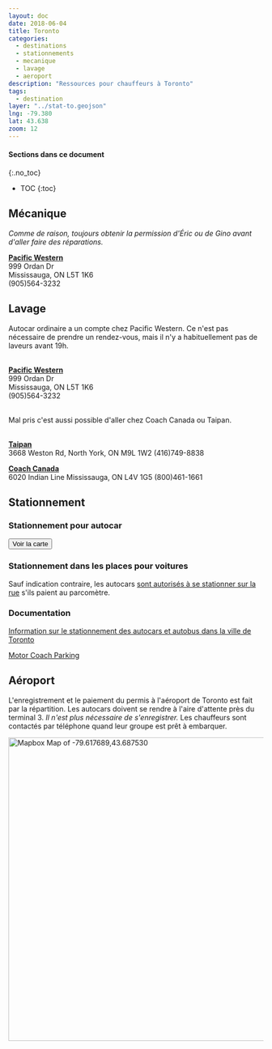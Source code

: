 ```yaml
---
layout: doc
date: 2018-06-04
title: Toronto
categories:
  - destinations
  - stationnements
  - mecanique
  - lavage
  - aeroport
description: "Ressources pour chauffeurs à Toronto"
tags:
  - destination
layer: "../stat-to.geojson"
lng: -79.380
lat: 43.638
zoom: 12
---
```


#### Sections dans ce document
{:.no_toc}
* TOC
{:toc}


## Mécanique

*Comme de raison, toujours obtenir la permission d'Éric ou de Gino avant d'aller faire des réparations.*

**[Pacific Western](https://maps.google.com/maps?q=43.6617173,-79.6685436s)**  
999 Ordan Dr  
Mississauga, ON L5T 1K6  
(905)564-3232

## Lavage

Autocar ordinaire a un compte chez Pacific Western.
Ce n'est pas nécessaire de prendre un rendez-vous, mais il n'y a habituellement pas de laveurs avant 19h.
<br><br>

**[Pacific Western](https://maps.google.com/maps?q=43.6617173,-79.6685436s)**  
999 Ordan Dr  
Mississauga, ON L5T 1K6  
(905)564-3232

<br>
Mal pris c'est aussi possible d'aller chez Coach Canada ou Taipan.
<br><br>

**[Taipan](https://maps.google.com/maps?q=43.7605895,-79.5447586)**  
3668 Weston Rd, North York, ON M9L 1W2 (416)749-8838

**[Coach Canada](https://maps.google.com/maps?q=43.6930711,-79.6064619)**  
6020 Indian Line Mississauga, ON L4V 1G5 (800)461-1661

## Stationnement

### Stationnement pour autocar

<input class="uk-button uk-button-primary uk-width-1-1" type="button" onclick="location.href='/mappes/mappe-stationnement/index.html?layer={{ page.layer }}&lng={{ page.lng }}&lat={{ page.lat }}&zoom={{ page.zoom }}'" value="Voir la carte">

### Stationnement dans les places pour voitures

Sauf indication contraire, les autocars [sont autorisés à se stationner sur la rue](https://www.toronto.ca/services-payments/streets-parking-transportation/applying-for-a-parking-permit/parking-by-laws-regulations/parking-for-buses-in-toronto/) s'ils paient au parcomètre.

### Documentation

[Information sur le stationnement des autocars et autobus dans la ville de Toronto](http://trade.seetorontonow.com/wp-content/uploads/sites/4/2016/10/stationnement-des-autocars-et-autobus-dans-la-ville-de-toronto.pdf)


[Motor Coach Parking](http://trade.seetorontonow.com/motor-coach-parking/)


## Aéroport

L'enregistrement et le paiement du permis à l'aéroport de Toronto est fait par la répartition.  Les autocars doivent se rendre à l'aire d'attente près du terminal 3. *Il n'est plus nécessaire de s'enregistrer.* Les chauffeurs sont contactés par téléphone quand leur groupe est prêt à embarquer.


<!-- Début de version non statitique... -->

<!-- <div id='map' style='height:100vh'></div>

<script>

mapboxgl.accessToken = 'pk.eyJ1IjoieG9icGFtNjY2IiwiYSI6ImNqZnBiY3E0ZTBmbDUzM3FvMjZta3IxZWYifQ.Y8TVWK0bfi0mRBnz8cMLdw';
var map = new mapboxgl.Map({
  container: 'map',
  style: 'mapbox://styles/xobpam666/cjj77nsf624ka2snn0nj3f21x',
  center: [{{ page.lng }},{{ page.lat }}], // starting position [lng, lat]
  zoom: {{ page.zoom }} // starting zoom
});

</script> -->

<a href='https://maps.google.com/maps?q=43.687530,-79.617689'><img width="600" src="https://api.mapbox.com/styles/v1/xobpam666/cjj77nsf624ka2snn0nj3f21x/static/pin-l-airport+ff2600(-79.617689,43.687530)/-79.617689,43.687530,15,0/600x300@2x?access_token=pk.eyJ1IjoieG9icGFtNjY2IiwiYSI6ImNqZnBiY3E0ZTBmbDUzM3FvMjZta3IxZWYifQ.Y8TVWK0bfi0mRBnz8cMLdw" alt="Mapbox Map of -79.617689,43.687530"></a>
